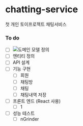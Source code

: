 # chatting-service
첫 개인 토이프로젝트 채팅서비스

### To do
- [ ] ![도메인 모델 정의](https://github.com/dmdwns2/chatting-service/issues/1) 
- [ ] 엔티티 정의
- [ ] API 설계
- [ ] 기능 구현
  - [ ] 회원
  - [ ] 채팅방
  - [ ] 채팅
  - [ ] 채팅내역 저장
- [ ] 프론트 엔드 (React 사용)
  - [ ] 1
- [ ] 성능 테스트
  - [ ] nGrinder
